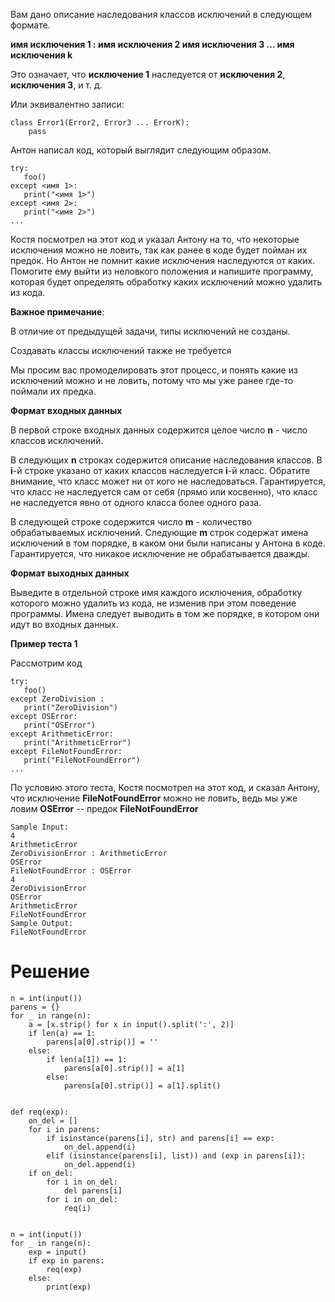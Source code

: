 Вам дано описание наследования классов исключений в следующем формате. 

**имя исключения 1 : имя исключения 2 имя исключения 3 ... имя исключения k**

Это означает, что **исключение 1** наследуется от **исключения 2**, **исключения 3**, и т. д.

Или эквивалентно записи:

```
class Error1(Error2, Error3 ... ErrorK):
    pass
```

Антон написал код, который выглядит следующим образом.

```
try:
   foo()
except <имя 1>:
   print("<имя 1>")
except <имя 2>:
   print("<имя 2>")
...
```

Костя посмотрел на этот код и указал Антону на то, что некоторые исключения можно не ловить, так как ранее в коде будет пойман их предок. Но Антон не помнит какие исключения наследуются от каких. Помогите ему выйти из неловкого положения и напишите программу, которая будет определять обработку каких исключений можно удалить из кода.

**Важное примечание**:

В отличие от предыдущей задачи, типы исключений не созданы.

Создавать классы исключений также не требуется

Мы просим вас промоделировать этот процесс, и понять какие из исключений можно и не ловить, потому что мы уже ранее где-то поймали их предка.

**Формат входных данных**

В первой строке входных данных содержится целое число **n** - число классов исключений.

В следующих **n** строках содержится описание наследования классов. В **i**-й строке указано от каких классов наследуется **i**-й класс. Обратите внимание, что класс может ни от кого не наследоваться. Гарантируется, что класс не наследуется сам от себя (прямо или косвенно), что класс не наследуется явно от одного класса более одного раза.

В следующей строке содержится число **m** - количество обрабатываемых исключений. Следующие **m** строк содержат имена исключений в том порядке, в каком они были написаны у Антона в коде. Гарантируется, что никакое исключение не обрабатывается дважды.

**Формат выходных данных**

Выведите в отдельной строке имя каждого исключения, обработку которого можно удалить из кода, не изменив при этом поведение программы. Имена следует выводить в том же порядке, в котором они идут во входных данных.

**Пример теста 1**

Рассмотрим код

```
try:
   foo()
except ZeroDivision :
   print("ZeroDivision")
except OSError:
   print("OSError")
except ArithmeticError:
   print("ArithmeticError")
except FileNotFoundError:
   print("FileNotFoundError")
...
```

По условию этого теста, Костя посмотрел на этот код, и сказал Антону, что исключение **FileNotFoundError** можно не ловить, ведь мы уже ловим **OSError** -- предок **FileNotFoundError**

```
Sample Input:
4
ArithmeticError
ZeroDivisionError : ArithmeticError
OSError
FileNotFoundError : OSError
4
ZeroDivisionError
OSError
ArithmeticError
FileNotFoundError
Sample Output:
FileNotFoundError
```

# Решение

```
n = int(input())
parens = {}
for _ in range(n):
    a = [x.strip() for x in input().split(':', 2)]
    if len(a) == 1:
        parens[a[0].strip()] = ''
    else:
        if len(a[1]) == 1:
            parens[a[0].strip()] = a[1]
        else:
            parens[a[0].strip()] = a[1].split()


def req(exp):
    on_del = []
    for i in parens:
        if isinstance(parens[i], str) and parens[i] == exp:
            on_del.append(i)
        elif (isinstance(parens[i], list)) and (exp in parens[i]):
            on_del.append(i)
    if on_del:
        for i in on_del:
            del parens[i]
        for i in on_del:
            req(i)


n = int(input())
for _ in range(n):
    exp = input()
    if exp in parens:
        req(exp)
    else:
        print(exp)

```

